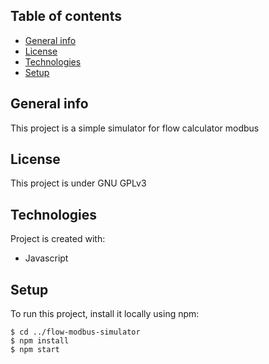 ## Table of contents
* [General info](#general-info)
* [License](#license)
* [Technologies](#technologies)
* [Setup](#setup)

## General info
This project is a simple simulator for flow calculator modbus 

## License
This project is under GNU GPLv3
	
## Technologies
Project is created with:
* Javascript

	
## Setup
To run this project, install it locally using npm:

```
$ cd ../flow-modbus-simulator
$ npm install
$ npm start
```